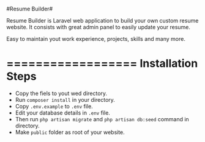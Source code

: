 #Resume Builder#

Resume Builder is Laravel web application to build your own custom resume website. It consists with great admin panel to easily update your resume.

  Easy to maintain yout work experience, projects, skills and many more.
  
  ==================
  **Installation Steps**
  ==================
  
  * Copy the fiels to yout wed directory.
  * Run `composer install` in your directory.
  * Copy `.env.example` to `.env` file.
  * Edit your database details in `.env` file.
  * Then run `php artisan migrate` and `php artisan db:seed` command in directory.
  * Make `public` folder as root of your website.
